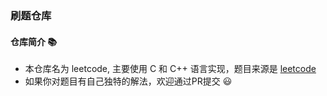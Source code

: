 ### 刷题仓库 
#### 仓库简介 :books:
  - 本仓库名为 leetcode, 主要使用 C 和 C++ 语言实现，题目来源是 [leetcode](https://leetcode.com/problemset/)
  - 如果你对题目有自己独特的解法，欢迎通过PR提交 :smiley:
